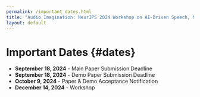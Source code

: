 ```yaml
---
permalink: /important_dates.html
title: "Audio Imagination: NeurIPS 2024 Workshop on AI-Driven Speech, Music, and Sound Generation"
layout: default
---
```


# Important Dates {#dates}

- **September 18, 2024** - Main Paper Submission Deadline
- **September 18, 2024** - Demo Paper Submission Deadline
- **October 9, 2024** - Paper & Demo Acceptance Notification
- **December 14, 2024** - Workshop
